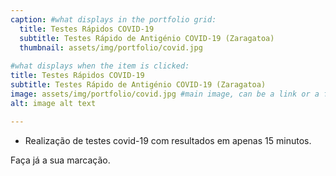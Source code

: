 ```yaml
---
caption: #what displays in the portfolio grid:
  title: Testes Rápidos COVID-19
  subtitle: Testes Rápido de Antigénio COVID-19 (Zaragatoa)
  thumbnail: assets/img/portfolio/covid.jpg
  
#what displays when the item is clicked:
title: Testes Rápidos COVID-19
subtitle: Testes Rápido de Antigénio COVID-19 (Zaragatoa)
image: assets/img/portfolio/covid.jpg #main image, can be a link or a file in assets/img/portfolio
alt: image alt text

---
```

- Realização de testes covid-19 com resultados em apenas 15 minutos.

Faça já a sua marcação.

<!-- optional info list (delete if not using): -->

<!-- {:.list-inline} -->
<!-- - Date: -->
<!-- - Client: -->
<!-- - Category: -->

